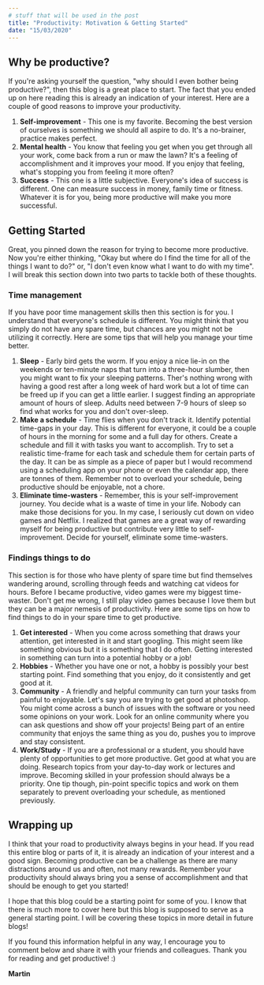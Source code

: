 ```yaml
---
# stuff that will be used in the post
title: "Productivity: Motivation & Getting Started"
date: "15/03/2020"
---
```


## Why be productive?

If you're asking yourself the question, "why should I even bother being productive?", then this blog is a great place to start. The fact that you ended up on here reading this is already an indication of your interest. Here are a couple of good reasons to improve your productivity.

1. **Self-improvement** - This one is my favorite. Becoming the best version of ourselves is something we should all aspire to do. It's a no-brainer, practice makes perfect.
2. **Mental health** -  You know that feeling you get when you get through all your work, come back from a run or maw the lawn? It's a feeling of accomplishment and it improves your mood. If you enjoy that feeling, what's stopping you from feeling it more often?
3. **Success** - This one is a little subjective. Everyone's idea of success is different. One can measure success in money, family time or fitness. Whatever it is for you, being more productive will make you more successful. 

## Getting Started
Great, you pinned down the reason for trying to become more productive. Now you're either thinking, "Okay but where do I find the time for all of the things I want to do?" or, "I don't even know what I want to do with my time". I will break this section down into two parts to tackle both of these thoughts.

### Time management

If you have poor time management skills then this section is for you. I understand that everyone's schedule is different. You might think that you simply do not have any spare time, but chances are you might not be utilizing it correctly. Here are some tips that will help you manage your time better.

1. **Sleep** - Early bird gets the worm. If you enjoy a nice lie-in on the weekends or ten-minute naps that turn into a three-hour slumber, then you might want to fix your sleeping patterns. Ther's nothing wrong with having a good rest after a long week of hard work but a lot of time can be freed up if you can get a little earlier. I suggest finding an appropriate amount of hours of sleep. Adults need between 7-9 hours of sleep so find what works for you and don't over-sleep.
2. **Make a schedule** - Time flies when you don't track it. Identify potential time-gaps in your day. This is different for everyone, it could be a couple of hours in the morning for some and a full day for others. Create a schedule and fill it with tasks you want to accomplish. Try to set a realistic time-frame for each task and schedule them for certain parts of the day. It can be as simple as a piece of paper but I would recommend using a scheduling app on your phone or even the calendar app, there are tonnes of them. Remember not to overload your schedule, being productive should be enjoyable, not a chore.
3. **Eliminate time-wasters** - Remember, this is your self-improvement journey. You decide what is a waste of time in your life. Nobody can make those decisions for you. In my case, I seriously cut down on video games and Netflix. I realized that games are a great way of rewarding myself for being productive but contribute very little to self-improvement. Decide for yourself, eliminate some time-wasters.

### Findings things to do

This section is for those who have plenty of spare time but find themselves wandering around, scrolling through feeds and watching cat videos for hours. Before I became productive, video games were my biggest time-waster. Don't get me wrong, I still play video games because I love them but they can be a major nemesis of productivity. Here are some tips on how to find things to do in your spare time to get productive.

1. **Get interested** - When you come across something that draws your attention, get interested in it and start googling. This might seem like something obvious but it is something that I do often. Getting interested in something can turn into a potential hobby or a job!
2. **Hobbies** - Whether you have one or not, a hobby is possibly your best starting point. Find something that you enjoy, do it consistently and get good at it. 
3. **Community** - A friendly and helpful community can turn your tasks from painful to enjoyable. Let's say you are trying to get good at photoshop. You might come across a bunch of issues with the software or you need some opinions on your work. Look for an online community where you can ask questions and show off your projects! Being part of an entire community that enjoys the same thing as you do, pushes you to improve and stay consistent.
4. **Work/Study** - If you are a professional or a student, you should have plenty of opportunities to get more productive. Get good at what you are doing. Research topics from your day-to-day work or lectures and improve. Becoming skilled in your profession should always be a priority. One tip though, pin-point specific topics and work on them separately to prevent overloading your schedule, as mentioned previously.

## Wrapping up
I think that your road to productivity always begins in your head. If you read this entire blog or parts of it, it is already an indication of your interest and a good sign. Becoming productive can be a challenge as there are many distractions around us and often, not many rewards. Remember your productivity should always bring you a sense of accomplishment and that should be enough to get you started! 

I hope that this blog could be a starting point for some of you. I know that there is much more to cover here but this blog is supposed to serve as a general starting point. I will be covering these topics in more detail in future blogs!

If you found this information helpful in any way, I encourage you to comment below and share it with your friends and colleagues. Thank you for reading and get productive! :)

**Martin**